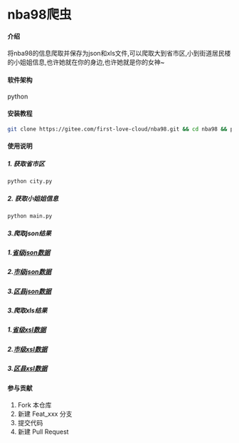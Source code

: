 # nba98爬虫

#### 介绍
将nba98的信息爬取并保存为json和xls文件,可以爬取大到省市区,小到街道居民楼的小姐姐信息,也许她就在你的身边,也许她就是你的女神~

#### 软件架构
python


#### 安装教程

```bash
git clone https://gitee.com/first-love-cloud/nba98.git && cd nba98 && pip install -r requirements.txt
```

#### 使用说明

##### 1. 获取省市区
```bash
python city.py
```
##### 2. 获取小姐姐信息
```bash
python main.py
```
##### 3.爬取json结果

##### 1.[省级json数据](https://cdn.jsdelivr.net/gh/first-love-cloud/nba98@master/json/province/)
##### 2.[市级json数据](https://cdn.jsdelivr.net/gh/first-love-cloud/nba98@master/json/city/)
##### 3.[区县json数据](https://cdn.jsdelivr.net/gh/first-love-cloud/nba98@master/json/area/)

##### 3.爬取xls结果
##### 1.[省级xsl数据](https://cdn.jsdelivr.net/gh/first-love-cloud/nba98@master/xls/province/)
##### 2.[市级xsl数据](https://cdn.jsdelivr.net/gh/first-love-cloud/nba98@master/xls/city/)
##### 3.[区县xsl数据](https://cdn.jsdelivr.net/gh/first-love-cloud/nba98@master/xls/area/)



#### 参与贡献

1.  Fork 本仓库
2.  新建 Feat_xxx 分支
3.  提交代码
4.  新建 Pull Request
